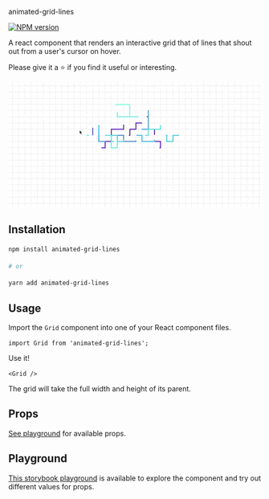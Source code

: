 animated-grid-lines

[![NPM version](http://img.shields.io/npm/v/animated-grid-lines?style=for-the-badge&colorA=023e8a&colorB=00b4d8)](https://www.npmjs.com/package/animated-grid-lines)

A react component that renders an interactive grid that of lines that shout out from a user's cursor on hover.

Please give it a ⭐️ if you find it useful or interesting.

![demo](./demo.gif)

## Installation

```bash
npm install animated-grid-lines

# or

yarn add animated-grid-lines
```

## Usage

Import the `Grid` component into one of your React component files.

```tsx
import Grid from 'animated-grid-lines';
```

Use it!

```tsx
<Grid />
```

The grid will take the full width and height of its parent.

## Props

[See playground](https://robertcoopercode.github.io/animated-grid-lines) for available props.

## Playground

[This storybook playground](https://robertcoopercode.github.io/animated-grid-lines) is available to explore the component and try out different values for props.